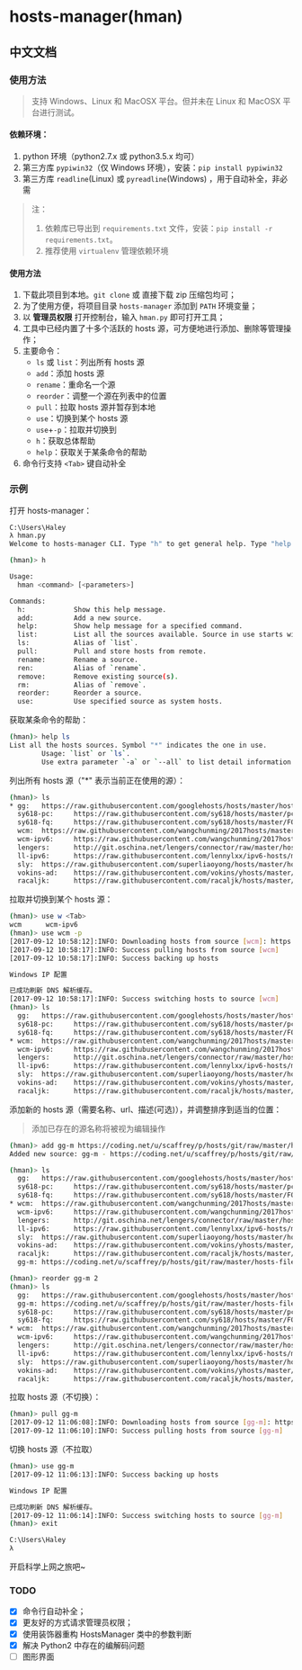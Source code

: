 # hosts-manager(hman)

## 中文文档

### 使用方法

> 支持 Windows、Linux 和 MacOSX 平台。但并未在 Linux 和 MacOSX 平台进行测试。

#### 依赖环境：

1. python 环境（python2.7.x 或 python3.5.x 均可）
2. 第三方库 `pypiwin32`（仅 Windows 环境），安装：`pip install pypiwin32`
3. 第三方库 `readline`(Linux) 或 `pyreadline`(Windows) ，用于自动补全，非必需

> 注：
> 1. 依赖库已导出到 `requirements.txt` 文件，安装：`pip install -r requirements.txt`。
> 2. 推荐使用 `virtualenv` 管理依赖环境

#### 使用方法

1. 下载此项目到本地。`git clone` 或 直接下载 zip 压缩包均可；
2. 为了使用方便，将项目目录 `hosts-manager` 添加到 `PATH` 环境变量；
3. 以 **管理员权限** 打开控制台，输入 `hman.py` 即可打开工具；
4. 工具中已经内置了十多个活跃的 hosts 源，可方便地进行添加、删除等管理操作；
5. 主要命令：
    - `ls` 或 `list`：列出所有 hosts 源
    - `add`：添加 hosts 源
    - `rename`：重命名一个源
    - `reorder`：调整一个源在列表中的位置
    - `pull`：拉取 hosts 源并暂存到本地
    - `use`：切换到某个 hosts 源
    - `use`+`-p`：拉取并切换到
    - `h`：获取总体帮助
    - `help`：获取关于某条命令的帮助
6. 命令行支持 `<Tab>` 键自动补全

### 示例

打开 hosts-manager：

```bash
C:\Users\Haley
λ hman.py
Welcome to hosts-manager CLI. Type "h" to get general help. Type "help <command>" to get command help.

(hman)> h

Usage:
  hman <command> [<parameters>]

Commands:
  h:            Show this help message.
  add:          Add a new source.
  help:         Show help message for a specified command.
  list:         List all the sources available. Source in use starts with "*".
  ls:           Alias of `list`.
  pull:         Pull and store hosts from remote.
  rename:       Rename a source.
  ren:          Alias of `rename`.
  remove:       Remove existing source(s).
  rm:           Alias of `remove`.
  reorder:      Reorder a source.
  use:          Use specified source as system hosts.
```

获取某条命令的帮助：

```bash
(hman)> help ls
List all the hosts sources. Symbol "*" indicates the one in use.
        Usage: `list` or `ls`.
        Use extra parameter `-a` or `--all` to list detail information.
```

列出所有 hosts 源（"*" 表示当前正在使用的源）：

```bash
(hman)> ls
* gg:   https://raw.githubusercontent.com/googlehosts/hosts/master/hosts-files/hosts
  sy618-pc:     https://raw.githubusercontent.com/sy618/hosts/master/pc
  sy618-fq:     https://raw.githubusercontent.com/sy618/hosts/master/FQ
  wcm:  https://raw.githubusercontent.com/wangchunming/2017hosts/master/hosts-pc
  wcm-ipv6:     https://raw.githubusercontent.com/wangchunming/2017hosts/master/hosts-ipv6-pc
  lengers:      http://git.oschina.net/lengers/connector/raw/master/hosts
  ll-ipv6:      https://raw.githubusercontent.com/lennylxx/ipv6-hosts/master/hosts
  sly:  https://raw.githubusercontent.com/superliaoyong/hosts/master/hosts
  vokins-ad:    https://raw.githubusercontent.com/vokins/yhosts/master/hosts
  racaljk:      https://raw.githubusercontent.com/racaljk/hosts/master/hosts
```

拉取并切换到某个 hosts 源：

```bash
(hman)> use w <Tab>
wcm      wcm-ipv6
(hman)> use wcm -p
[2017-09-12 10:58:12]:INFO: Downloading hosts from source [wcm]: https://raw.githubusercontent.com/wangchunming/2017hosts/master/hosts-pc ...
[2017-09-12 10:58:17]:INFO: Success pulling hosts from source [wcm]
[2017-09-12 10:58:17]:INFO: Success backing up hosts

Windows IP 配置

已成功刷新 DNS 解析缓存。
[2017-09-12 10:58:17]:INFO: Success switching hosts to source [wcm]
(hman)> ls
  gg:   https://raw.githubusercontent.com/googlehosts/hosts/master/hosts-files/hosts
  sy618-pc:     https://raw.githubusercontent.com/sy618/hosts/master/pc
  sy618-fq:     https://raw.githubusercontent.com/sy618/hosts/master/FQ
* wcm:  https://raw.githubusercontent.com/wangchunming/2017hosts/master/hosts-pc
  wcm-ipv6:     https://raw.githubusercontent.com/wangchunming/2017hosts/master/hosts-ipv6-pc
  lengers:      http://git.oschina.net/lengers/connector/raw/master/hosts
  ll-ipv6:      https://raw.githubusercontent.com/lennylxx/ipv6-hosts/master/hosts
  sly:  https://raw.githubusercontent.com/superliaoyong/hosts/master/hosts
  vokins-ad:    https://raw.githubusercontent.com/vokins/yhosts/master/hosts
  racaljk:      https://raw.githubusercontent.com/racaljk/hosts/master/hosts
```

添加新的 hosts 源（需要名称、url、描述(可选)），并调整排序到适当的位置：

> 添加已存在的源名称将被视为编辑操作

```bash
(hman)> add gg-m https://coding.net/u/scaffrey/p/hosts/git/raw/master/hosts-files/hosts googlehosts的镜像
Added new source: gg-m - https://coding.net/u/scaffrey/p/hosts/git/raw/master/hosts-files/hosts

(hman)> ls
  gg:   https://raw.githubusercontent.com/googlehosts/hosts/master/hosts-files/hosts
  sy618-pc:     https://raw.githubusercontent.com/sy618/hosts/master/pc
  sy618-fq:     https://raw.githubusercontent.com/sy618/hosts/master/FQ
* wcm:  https://raw.githubusercontent.com/wangchunming/2017hosts/master/hosts-pc
  wcm-ipv6:     https://raw.githubusercontent.com/wangchunming/2017hosts/master/hosts-ipv6-pc
  lengers:      http://git.oschina.net/lengers/connector/raw/master/hosts
  ll-ipv6:      https://raw.githubusercontent.com/lennylxx/ipv6-hosts/master/hosts
  sly:  https://raw.githubusercontent.com/superliaoyong/hosts/master/hosts
  vokins-ad:    https://raw.githubusercontent.com/vokins/yhosts/master/hosts
  racaljk:      https://raw.githubusercontent.com/racaljk/hosts/master/hosts
  gg-m: https://coding.net/u/scaffrey/p/hosts/git/raw/master/hosts-files/hosts

(hman)> reorder gg-m 2
(hman)> ls
  gg:   https://raw.githubusercontent.com/googlehosts/hosts/master/hosts-files/hosts
  gg-m: https://coding.net/u/scaffrey/p/hosts/git/raw/master/hosts-files/hosts
  sy618-pc:     https://raw.githubusercontent.com/sy618/hosts/master/pc
  sy618-fq:     https://raw.githubusercontent.com/sy618/hosts/master/FQ
* wcm:  https://raw.githubusercontent.com/wangchunming/2017hosts/master/hosts-pc
  wcm-ipv6:     https://raw.githubusercontent.com/wangchunming/2017hosts/master/hosts-ipv6-pc
  lengers:      http://git.oschina.net/lengers/connector/raw/master/hosts
  ll-ipv6:      https://raw.githubusercontent.com/lennylxx/ipv6-hosts/master/hosts
  sly:  https://raw.githubusercontent.com/superliaoyong/hosts/master/hosts
  vokins-ad:    https://raw.githubusercontent.com/vokins/yhosts/master/hosts
  racaljk:      https://raw.githubusercontent.com/racaljk/hosts/master/hosts
```

拉取 hosts 源（不切换）：

```bash
(hman)> pull gg-m
[2017-09-12 11:06:08]:INFO: Downloading hosts from source [gg-m]: https://coding.net/u/scaffrey/p/hosts/git/raw/master/hosts-files/hosts ...
[2017-09-12 11:06:10]:INFO: Success pulling hosts from source [gg-m]
```

切换 hosts 源（不拉取）

```bash
(hman)> use gg-m
[2017-09-12 11:06:13]:INFO: Success backing up hosts

Windows IP 配置

已成功刷新 DNS 解析缓存。
[2017-09-12 11:06:14]:INFO: Success switching hosts to source [gg-m]
(hman)> exit

C:\Users\Haley
λ
```

开启科学上网之旅吧~

<!-- ## English document

### Usage

> Supporting Windows, Linux and MacOSX platform, but not tested on Linux and MacOSX.

#### Required environment

1. Python(both 2.x and 3.x are fine)
2. On Windows platform, need third party library `pypiwin32`, use command `pip install pypiwin32` for installing.

#### How to use

1. Download this project to your PC. Use `git clone` or `download zip`.
2. In order to open hman everywhere, Add the project folder `hosts-manager` to environment variable `PATH`.
3. Open cmd and input `hman run`, your hosts file will get updated.
4. Input `hman help` or just `hman` to view other features.

### Example

![mark](http://os09d5k4j.bkt.clouddn.com/image/170905/ajG0bEBLG1.png?imageslim)

Download and update hosts after entering `hman run`:

![mark](http://os09d5k4j.bkt.clouddn.com/image/170904/H52l5FJb7b.png?imageslim)

google.com: 

![mark](http://os09d5k4j.bkt.clouddn.com/image/170905/4G5m5cG0CD.png?imageslim)

youtube.com:

![mark](http://os09d5k4j.bkt.clouddn.com/image/170905/l90b5kkcFD.png?imageslim)

Manage your hosts sources(switch, add, delete and rename)

![mark](http://os09d5k4j.bkt.clouddn.com/image/170905/idLbAc1Kce.png?imageslim)

hman makes it easy to cross the wall!
 -->

### TODO

- [X] 命令行自动补全；
- [X] 更友好的方式请求管理员权限；
- [X] 使用装饰器重构 HostsManager 类中的参数判断
- [X] 解决 Python2 中存在的编解码问题
- [ ] 图形界面
